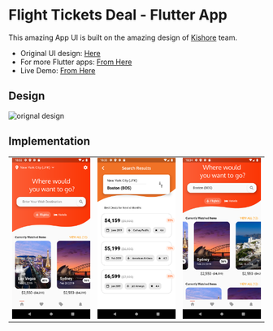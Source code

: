 # Flight Tickets Deal - Flutter App

This amazing App UI is built on the amazing design of [Kishore](https://dribbble.com/elitepixels) team.

- Original UI design: [Here](https://dribbble.com/shots/5662956-Flight-Tickets-Deal-Tracker-App-Day-340-365-Project365 "Original Design")
- For more Flutter apps: [From Here](https://github.com/AhmedAbouelkher "profile")
- Live Demo: [From Here](https://drive.google.com/file/d/1CGZm9ssSaJMvpGxbJMYATzWOyNoCNXGe/view?usp=sharing "App Demo")  

## Design
![orignal design](https://cdn.dribbble.com/users/1615730/screenshots/9338617/media/51112759db8509332c3bac5e490bb1a3.png)

## Implementation
<table style={border:"none"}>

<td>
<img src="https://github.com/AhmedAbouelkher/flight_tickets_deal_app/blob/master/screenshots/Screenshot%201.png" alt="Home Screen/Tap" width="300"/>
</td>


<td>
<img src="https://github.com/AhmedAbouelkher/flight_tickets_deal_app/blob/master/screenshots/Screenshot%202.png" alt="Search Screen" width="300"/>
</td>


<td>
<img src="https://github.com/AhmedAbouelkher/flight_tickets_deal_app/blob/master/screenshots/Screenshot%203.png" alt="Search Screen" width="300"/>
</td>


</table>


